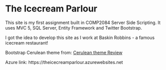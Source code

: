 <h1>The Icecream Parlour</h1>

<p>This site is my first assignment built in COMP2084 Server Side Scripting. 
It uses MVC 5, SQL Server, Entity Framework and Twitter Bootstrap.</p>
<p>I got the idea to develop this site as I work at Baskin Robbins - a famous icecream restaurant!</p>
<p>Bootstrap Cerulean theme from: <a href = "https://bootswatch.com/3/cerulean/">Cerulean theme Review</a></p>
<p>Azure link: https://theicecreamparlour.azurewebsites.net </p>